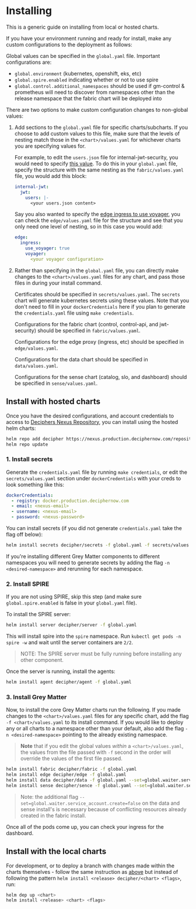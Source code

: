 # Installing

This is a generic guide on installing from local or hosted charts.

If you have your environment running and ready for install, make any custom configurations to the deployment as follows:

Global values can be specified in the `global.yaml` file. Important configurations are:

- `global.environment` (kubernetes, openshift, eks, etc)
- `global.spire.enabled` indicating whether or not to use spire
- `global.control.additional_namespaces` should be used if gm-control & prometheus will need to discover from namespaces other than the release namespace that the fabric chart will be deployed into

There are two options to make custom configuration changes to non-global values:

1. Add sections to the `global.yaml` file for specific charts/subcharts. If you choose to add custom values to this file, make sure that the levels of nesting match those in the `<chart>/values.yaml` for whichever charts you are specifying values for.

   For example, to edit the `users.json` file for internal-jwt-security, you would need to specify [this value](https://github.com/DecipherNow/helm-charts/blob/79e1cf58d1c615b77a481e4da2d1000f750f898a/fabric/values.yaml#L603). To do this in your `global.yaml` file, specify the structure with the same nesting as the `fabric/values.yaml` file, you would add this block:

   ```yaml
   internal-jwt:
     jwt:
       users: |-
         <your users.json content>
   ```

   Say you also wanted to specify the [edge ingress to use voyager](https://github.com/DecipherNow/helm-charts/blob/79e1cf58d1c615b77a481e4da2d1000f750f898a/edge/values.yaml#L94-L95), you can check the `edge/values.yaml` file for the structure and see that you only need one level of nesting, so in this case you would add:

   ```yaml
   edge:
     ingress:
       use_voyager: true
       voyager:
         <your voyager configuration>
   ```

2. Rather than specifying in the `global.yaml` file, you can directly make changes to the `<chart>/values.yaml` files for any chart, and pass those files in during your install command.

   Certificates should be specified in `secrets/values.yaml`.  The `secrets` chart will generate kubernetes secrets using these values. Note that you don't need to fill in your `dockerCredentials` here if you plan to generate the `credentials.yaml` file using `make credentials`.

   Configurations for the fabric chart (control, control-api, and jwt-security) should be specified in `fabric/values.yaml`.

   Configurations for the edge proxy (ingress, etc) should be specified in `edge/values.yaml`.

   Configurations for the data chart should be specified in `data/values.yaml`.

   Configurations for the sense chart (catalog, slo, and dashboard) should be specified in `sense/values.yaml`.

## Install with hosted charts

Once you have the desired configurations, and account credentials to access to [Deciphers Nexus Repository](https://nexus.production.deciphernow.com/#browse/welcome), you can install using the hosted helm charts:

```bash
helm repo add decipher https://nexus.production.deciphernow.com/repository/helm-hosted --username 'YOUR USERNAME' --password 'YOUR PASSWORD'
helm repo update
```

### 1. Install secrets

Generate the `credentials.yaml` file by running `make credentials`, or edit the `secrets/values.yaml` section under `dockerCredentials` with your creds to look something like this:

```yaml
dockerCredentials:
  - registry: docker.production.deciphernow.com
  - email: <nexus-email>
  - username: <nexus-email>
  - password: <nexus-password>
```

You can install secrets (if you did not generate `credentials.yaml` take the flag off below):

```bash
helm install secrets decipher/secrets -f global.yaml -f secrets/values.yaml -f credentials.yaml
```

If you're installing different Grey Matter components to different namespaces you will need to generate secrets by adding the flag `-n <desired-namespace>` and rerunning for each namespace.

### 2. Install SPIRE

If you are not using SPIRE, skip this step (and make sure `global.spire.enabled` is false in your `global.yaml` file).

To install the SPIRE server:

```bash
helm install server decipher/server -f global.yaml
```

This will install spire into the `spire` namespace. Run `kubectl get pods -n spire -w` and wait until the server containers are `2/2`.

> NOTE: The SPIRE server must be fully running before installing any other component.

Once the server is running, install the agents:

```bash
helm install agent decipher/agent -f global.yaml
```

### 3. Install Grey Matter

Now, to install the core Grey Matter charts run the following. If you made changes to the `<chart>/values.yaml` files for any specific chart, add the flag `-f <chart>/values.yaml` to its install command. If you would like to deploy any or all charts to a namespace other than your default, also add the flag `-n <desired-namespace>` pointing to the already existing namespace.

> **Note** that if you edit the global values *within* a `<chart>/values.yaml`, the values from the file passed with `-f` second in the order will override the values of the first file passed.

```bash
helm install fabric decipher/fabric -f global.yaml
helm install edge decipher/edge -f global.yaml
helm install data decipher/data -f global.yaml --set=global.waiter.service_account.create=false
helm install sense decipher/sence -f global.yaml --set=global.waiter.service_account.create=false
```

> Note: the additional flag `--set=global.waiter.service_account.create=false` on the data and sense install's is necessary because of conflicting resources already created in the fabric install.

Once all of the pods come up, you can check your ingress for the dashboard.

## Install with the local charts

For development, or to deploy a branch with changes made within the charts themselves - follow the same instruction as [above](#install-with-hosted-charts) but instead of following the pattern `helm install <release> decipher/<chart> <flags>`, run:

```bash
helm dep up <chart>
helm install <release> <chart> <flags>
```
